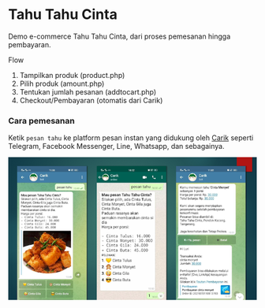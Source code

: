 # Tahu Tahu Cinta

Demo e-commerce Tahu Tahu Cinta, dari proses pemesanan hingga pembayaran.

Flow

1. Tampilkan produk (product.php)
2. Pilih produk (amount.php)
3. Tentukan jumlah pesanan (addtocart.php)
4. Checkout/Pembayaran (otomatis dari Carik)

### Cara pemesanan

Ketik `pesan tahu` ke platform pesan instan yang didukung oleh [Carik](https://carik.id) seperti Telegram, Facebook Messenger, Line, Whatsapp, dan sebagainya.

![tahu tahu cinta](pesan-tahu-tahu-cinta.png)
